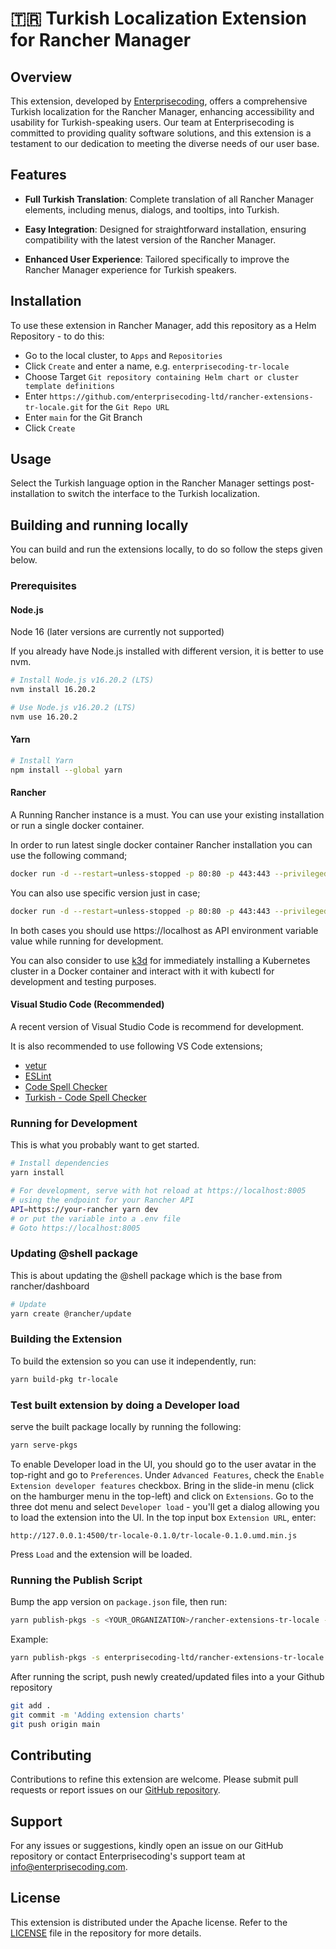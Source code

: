 # 🇹🇷 Turkish Localization Extension for Rancher Manager

## Overview

This extension, developed by [Enterprisecoding](https://enterprisecoding.com), offers a comprehensive Turkish localization for the Rancher Manager, enhancing accessibility and usability for Turkish-speaking users. Our team at Enterprisecoding is committed to providing quality software solutions, and this extension is a testament to our dedication to meeting the diverse needs of our user base.

## Features

* **Full Turkish Translation**: Complete translation of all Rancher Manager elements, including menus, dialogs, and tooltips, into Turkish.

* **Easy Integration**: Designed for straightforward installation, ensuring compatibility with the latest version of the Rancher Manager.

* **Enhanced User Experience**: Tailored specifically to improve the Rancher Manager experience for Turkish speakers.

## Installation

To use these extension in Rancher Manager, add this repository as a Helm Repository - to do this:

- Go to the local cluster, to `Apps` and `Repositories`
- Click `Create` and enter a name, e.g. `enterprisecoding-tr-locale`
- Choose Target `Git repository containing Helm chart or cluster template definitions`
- Enter `https://github.com/enterprisecoding-ltd/rancher-extensions-tr-locale.git` for the `Git Repo URL`
- Enter `main` for the Git Branch
- Click `Create`

## Usage

Select the Turkish language option in the Rancher Manager settings post-installation to switch the interface to the Turkish localization.


## Building and running locally

You can build and run the extensions locally, to do so follow the steps given below.

### Prerequisites

#### Node.js
Node 16 (later versions are currently not supported)

If you already have Node.js installed with different version, it is better to use nvm.

```bash
# Install Node.js v16.20.2 (LTS)
nvm install 16.20.2

# Use Node.js v16.20.2 (LTS)
nvm use 16.20.2
```

#### Yarn
```bash
# Install Yarn
npm install --global yarn
```

#### Rancher

A Running Rancher instance is a must. You can use your existing installation or run a single docker container.

In order to run latest single docker container Rancher installation you can use the following command;

```bash
docker run -d --restart=unless-stopped -p 80:80 -p 443:443 --privileged -e CATTLE_BOOTSTRAP_PASSWORD=YOUR_PASSWORD_HERE rancher/rancher
```

You can also use specific version just in case;

```bash
docker run -d --restart=unless-stopped -p 80:80 -p 443:443 --privileged -e CATTLE_BOOTSTRAP_PASSWORD=YOUR_PASSWORD_HERE rancher/rancher:v2.6-head
```

In both cases you should use https://localhost as API environment variable value while running for development.

You can also consider to use [k3d](https://k3d.io/) for immediately installing a Kubernetes cluster in a Docker container and interact with it with kubectl for development and testing purposes.

#### Visual Studio Code (Recommended)

A recent version of Visual Studio Code is recommend for development.

It is also recommended to use following VS Code extensions;

* [vetur](https://marketplace.visualstudio.com/items?itemName=octref.vetur)
* [ESLint](https://marketplace.visualstudio.com/items?itemName=dbaeumer.vscode-eslint)
* [Code Spell Checker](https://marketplace.visualstudio.com/items?itemName=streetsidesoftware.code-spell-checker)
* [Turkish - Code Spell Checker](https://marketplace.visualstudio.com/items?itemName=streetsidesoftware.code-spell-checker-turkish)

### Running for Development

This is what you probably want to get started.

```bash
# Install dependencies
yarn install

# For development, serve with hot reload at https://localhost:8005
# using the endpoint for your Rancher API
API=https://your-rancher yarn dev
# or put the variable into a .env file
# Goto https://localhost:8005
```

### Updating @shell package
This is about updating the @shell package which is the base from rancher/dashboard

```bash
# Update
yarn create @rancher/update
```

### Building the Extension

To build the extension so you can use it independently, run:

```bash
yarn build-pkg tr-locale
```

### Test built extension by doing a Developer load

serve the built package locally by running the following:

```bash
yarn serve-pkgs
```

To enable Developer load in the UI, you should go to the user avatar in the top-right and go to `Preferences`. Under `Advanced Features`, check the `Enable Extension developer features` checkbox.
Bring in the slide-in menu (click on the hamburger menu in the top-left) and click on `Extensions`. Go to the three dot menu and select `Developer load` - you'll get a dialog allowing you to load the extension into the UI. In the top input box `Extension URL`, enter:

    http://127.0.0.1:4500/tr-locale-0.1.0/tr-locale-0.1.0.umd.min.js

Press `Load` and the extension will be loaded.


### Running the Publish Script

Bump the app version on `package.json` file, then run:

```bash
yarn publish-pkgs -s <YOUR_ORGANIZATION>/rancher-extensions-tr-locale -b "<YOUR_BRANCH>"
```

Example:

```bash
yarn publish-pkgs -s enterprisecoding-ltd/rancher-extensions-tr-locale -b "main"
```

After running the script, push newly created/updated files into a your Github repository

```bash
git add .
git commit -m 'Adding extension charts'
git push origin main
```

## Contributing

Contributions to refine this extension are welcome. Please submit pull requests or report issues on our [GitHub repository](https://github.com/enterprisecoding-ltd/rancher-extensions-tr-locale).

## Support

For any issues or suggestions, kindly open an issue on our GitHub repository or contact Enterprisecoding's support team at info@enterprisecoding.com.

## License

This extension is distributed under the Apache license. Refer to the [LICENSE](LICENSE) file in the repository for more details.